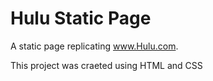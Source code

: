 # Hulu Static Page

A static page replicating www.Hulu.com. 

This project was craeted using HTML and CSS
